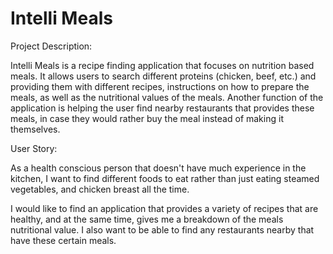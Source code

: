 # Intelli Meals

Project Description:

Intelli Meals is a recipe finding application that focuses on nutrition based meals. It allows users to search different proteins (chicken, beef, etc.) and providing them with different recipes, instructions on how to prepare the meals, as well as the nutritional values of the meals. Another function of the application is helping the user find nearby restaurants that provides these meals, in case they would rather buy the meal instead of making it themselves.

User Story:

As a health conscious person that doesn't have much experience in the kitchen, I want to find different foods to eat rather than just eating steamed vegetables, and chicken breast all the time. 

I would like to find an application that provides a variety of recipes that are healthy, and at the same time, gives me a breakdown of the meals nutritional value. I also want to be able to find any restaurants nearby that have these certain meals.
